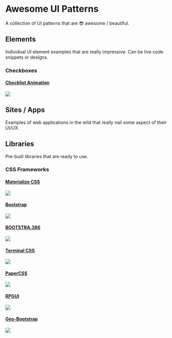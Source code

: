 # Awesome UI Patterns
A collection of UI patterns that are 😎 awesome / beautiful.

## Elements
Individual UI element examples that are really impressive. Can be live code snippets or designs.

### Checkboxes

#### [Checklist Animation](https://codepen.io/milanraring/pen/QWbqBGo)

![](images/checkboxes/checklist-animation.gif)


## Sites / Apps
Examples of web applications in the wild that really nail some aspect of their UI/UX.

## Libraries
Pre-built libraries that are ready to use.

### CSS Frameworks

#### [Materialize CSS](https://materializecss.com/)

![](images/libraries/materialize-css.png)

#### [Bootstrap](https://getbootstrap.com/)

![](images/libraries/bootstrap.png)

#### [BOOTSTRA.386](https://github.com/kristopolous/BOOTSTRA.386)

![](images/libraries/bootstrap-386.png)

#### [Terminal CSS](https://github.com/Gioni06/terminal.css)

![](images/libraries/terminal-css.png)

#### [PaperCSS](https://github.com/papercss/papercss)

![](images/libraries/paper-css.png)

#### [RPGUI](https://github.com/RonenNess/RPGUI)

![](images/libraries/rpgui.jpg)

#### [Geo-Bootstrap](https://github.com/divshot/geo-bootstrap)

![](images/libraries/geo-bootstrap.png)
